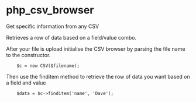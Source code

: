 php_csv_browser
===============

Get specific information from any CSV

Retrieves a row of data based on a field/value combo.

After your file is upload initialise the CSV browser by parsing the file name to the constructor.

		$c = new CSV($filename);
	
Then use the finditem method to retrieve the row of data you want based on a field and value

		$data = $c->finditem('name', 'Dave'); 

